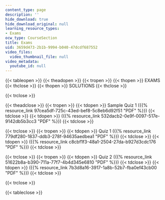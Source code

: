 ```yaml
---
content_type: page
description: ''
hide_download: true
hide_download_original: null
learning_resource_types:
- Exams
ocw_type: CourseSection
title: Exams
uid: 3659d473-2b1b-9994-b040-47dcdf687552
video_files:
  video_thumbnail_file: null
video_metadata:
  youtube_id: null
---
```


{{< tableopen >}}
{{< theadopen >}}
{{< tropen >}}
{{< thopen >}}
EXAMS
{{< thclose >}}
{{< thopen >}}
SOLUTIONS
{{< thclose >}}

{{< trclose >}}

{{< theadclose >}}
{{< tropen >}}
{{< tdopen >}}
Sample Quiz 1 ({{% resource_link 97cea5df-725c-43ed-bef8-5c8eb6d92f51 "PDF" %}})
{{< tdclose >}}
{{< tdopen >}}
({{% resource_link 532dacb2-0e9f-0097-517e-9142db5b3cc3 "PDF" %}})
{{< tdclose >}}

{{< trclose >}}
{{< tropen >}}
{{< tdopen >}}
Quiz 1 ({{% resource_link 779df280-1837-ddb3-278f-94635aedbea1 "PDF" %}})
{{< tdclose >}}
{{< tdopen >}}
({{% resource_link c8cbf1f3-48a1-2504-27da-b927d3cdc176 "PDF" %}})
{{< tdclose >}}

{{< trclose >}}
{{< tropen >}}
{{< tdopen >}}
Quiz 2 ({{% resource_link 51622b8a-b390-711a-77f7-4b4d345e6810 "PDF" %}})
{{< tdclose >}}
{{< tdopen >}}
({{% resource_link 7b3d8a16-3917-1a8b-52b7-fba0ef43cb00 "PDF" %}})
{{< tdclose >}}

{{< trclose >}}

{{< tableclose >}}